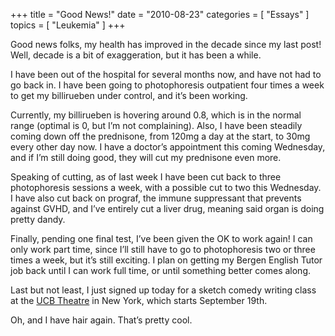 +++
title = "Good News!"
date = "2010-08-23"
categories = [ "Essays" ]
topics = [ "Leukemia" ]
+++

Good news folks, my health has improved in the decade since my last post! Well, decade is a bit of exaggeration, but it has been a while.

I have been out of the hospital for several months now, and have not had to go back in. I have been going to photophoresis outpatient four times a week to get my billirueben under control, and it&#8217;s been working.

Currently, my billirueben is hovering around 0.8, which is in the normal range (optimal is 0, but I&#8217;m not complaining). Also, I have been steadily coming down off the prednisone, from 120mg a day at the start, to 30mg every other day now. I have a doctor&#8217;s appointment this coming Wednesday, and if I&#8217;m still doing good, they will cut my prednisone even more.

Speaking of cutting, as of last week I have been cut back to three photophoresis sessions a week, with a possible cut to two this Wednesday. I have also cut back on prograf, the immune suppressant that prevents against GVHD, and I&#8217;ve entirely cut a liver drug, meaning said organ is doing pretty dandy.

Finally, pending one final test, I&#8217;ve been given the OK to work again! I can only work part time, since I&#8217;ll still have to go to photophoresis two or three times a week, but it&#8217;s still exciting. I plan on getting my Bergen English Tutor job back until I can work full time, or until something better comes along.

Last but not least, I just signed up today for a sketch comedy writing class at the [UCB Theatre][1] in New York, which starts September 19th. 

Oh, and I have hair again. That&#8217;s pretty cool.

 [1]: http://www.ucbtheatre.com
